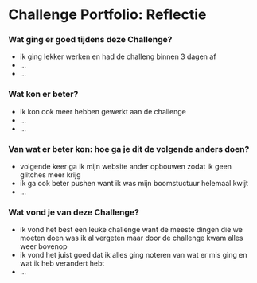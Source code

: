 # Challenge Portfolio: Reflectie

### Wat ging er goed tijdens deze Challenge?
- ik ging lekker werken en had de challeng binnen 3 dagen af 
- ...
- ...

### Wat kon er beter?
- ik kon ook meer hebben gewerkt aan de challenge 
- ...
- ...

### Van wat er beter kon: hoe ga je dit de volgende anders doen?
- volgende keer ga ik mijn website ander opbouwen zodat ik geen glitches meer krijg 
- ik ga ook beter pushen want ik was mijn boomstuctuur helemaal kwijt 
- ...

### Wat vond je van deze Challenge? 
- ik vond het best een leuke challenge want de meeste dingen die we moeten doen was ik al vergeten maar door de challenge kwam alles weer bovenop
- ik vond het juist goed dat ik alles ging noteren van wat er mis ging en wat ik heb verandert hebt
- ...